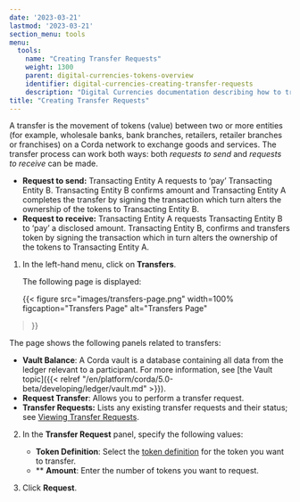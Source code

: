 ```yaml
---
date: '2023-03-21'
lastmod: '2023-03-21'
section_menu: tools
menu:
  tools:
    name: "Creating Transfer Requests"
    weight: 1300
    parent: digital-currencies-tokens-overview
    identifier: digital-currencies-creating-transfer-requests
    description: "Digital Currencies documentation describing how to transfer tokens via the GUI"
title: "Creating Transfer Requests"
---
```


A transfer is the movement of tokens (value) between two or more entities (for example, wholesale banks, bank branches, retailers, retailer branches or franchises) on a Corda network to exchange goods and services. The transfer process can work both ways: both *requests to send* and *requests to receive* can be made.

* **Request to send:** Transacting Entity A requests to ‘pay’ Transacting Entity B. Transacting Entity B confirms amount and Transacting Entity A completes the transfer by signing the transaction which turn alters the ownership of the tokens to Transacting Entity B. 
* **Request to receive:** Transacting Entity A requests Transacting Entity B to ‘pay’ a disclosed amount. Transacting Entity B, confirms and transfers token by signing the transaction which in turn alters the ownership of the tokens to Transacting Entity A.  

1. In the left-hand menu, click on **Transfers**.

   The following page is displayed:
   
   {{< 
      figure
	  src="images/transfers-page.png"
      width=100%
	  figcaption="Transfers Page"
	  alt="Transfers Page"
>}}

  The page shows the following panels related to transfers:

  * **Vault Balance**: A Corda vault is a database containing all data from the ledger relevant to a participant. For more information, see [the Vault topic]({{< relref "/en/platform/corda/5.0-beta/developing/ledger/vault.md" >}}).
  * **Request Transfer**: Allows you to perform a transfer request.
  * **Transfer Requests:** Lists any existing transfer requests and their status; see [Viewing Transfer Requests](viewing-transfer-requests.md).

2. In the **Transfer Request** panel, specify the following values:

   * **Token Definition**: Select the [token definition](tokens-overview.md#token-definitions) for the token you want to transfer.
   * ** **Amount**: Enter the number of tokens you want to request.
   
3. Click **Request**. 
